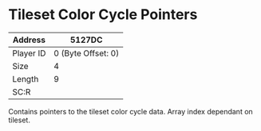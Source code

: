#  Tileset Color Cycle Pointers
Address   | 5127DC
----------|-------------
Player ID | 0 (Byte Offset: 0)
Size 	  | 4
Length 	  | 9
SC:R      | 

Contains pointers to the tileset color cycle data. Array index dependant on tileset.
